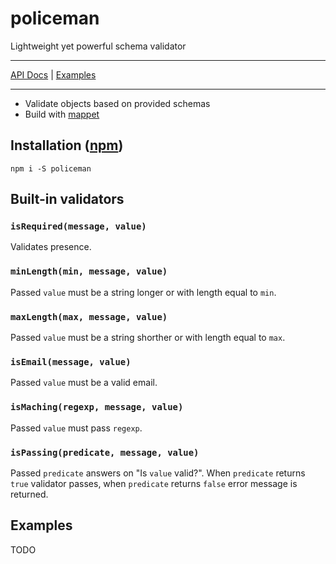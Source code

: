 # policeman

Lightweight yet powerful schema validator

***
[API Docs](https://michalzalecki.github.io/policeman) | [Examples](#examples)
***

* Validate objects based on provided schemas
* Build with [mappet](https://github.com/MichalZalecki/mappet/)

## Installation ([npm](https://www.npmjs.com/package/policeman))

```
npm i -S policeman
```

## Built-in validators

### `isRequired(message, value)`

Validates presence.

### `minLength(min, message, value)`

Passed `value` must be a string longer or with length equal to `min`.

### `maxLength(max, message, value)`

Passed `value` must be a string shorther or with length equal to `max`.

### `isEmail(message, value)`

Passed `value` must be a valid email.

### `isMaching(regexp, message, value)`

Passed `value` must pass `regexp`.

### `isPassing(predicate, message, value)`

Passed `predicate` answers on "Is `value` valid?". When `predicate` returns `true` validator passes,
when `predicate` returns `false` error message is returned.

## Examples

TODO
